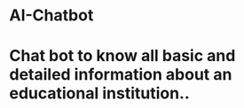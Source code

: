# AI-Chatbot
 # Chat bot to know all basic and detailed information about an educational institution..
